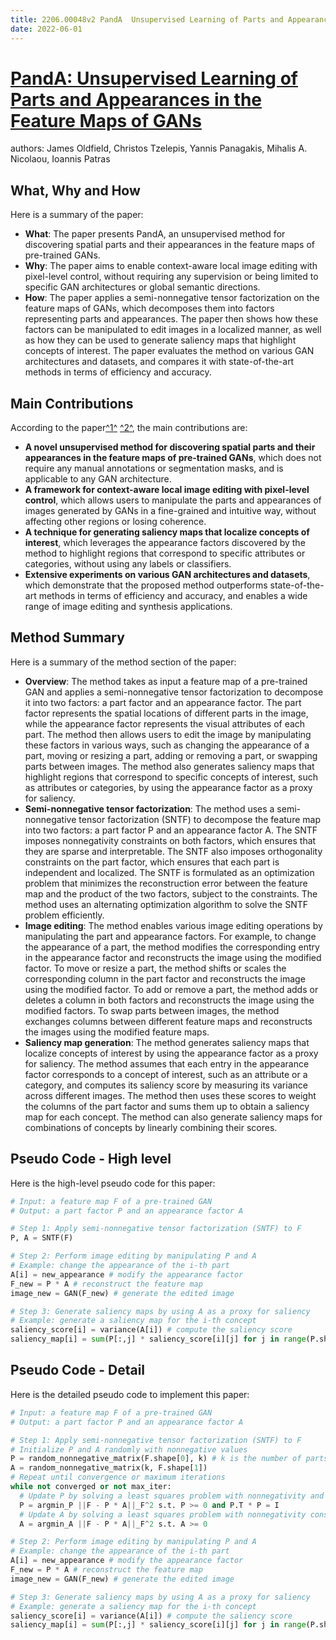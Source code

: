 ```yaml
---
title: 2206.00048v2 PandA  Unsupervised Learning of Parts and Appearances in the Feature Maps of GANs
date: 2022-06-01
---
```


# [PandA: Unsupervised Learning of Parts and Appearances in the Feature Maps of GANs](http://arxiv.org/abs/2206.00048v2)

authors: James Oldfield, Christos Tzelepis, Yannis Panagakis, Mihalis A. Nicolaou, Ioannis Patras


## What, Why and How

[1]: https://arxiv.org/abs/2206.00048 "[2206.00048] PandA: Unsupervised Learning of Parts and Appearances in ..."
[2]: http://arxiv-export2.library.cornell.edu/pdf/2206.00048 "A arXiv:2206.00048v2 [cs.CV] 6 Feb 2023"
[3]: https://arxiv.org/pdf/2206.00048 "arXiv.org"

Here is a summary of the paper:

- **What**: The paper presents PandA, an unsupervised method for discovering spatial parts and their appearances in the feature maps of pre-trained GANs.
- **Why**: The paper aims to enable context-aware local image editing with pixel-level control, without requiring any supervision or being limited to specific GAN architectures or global semantic directions.
- **How**: The paper applies a semi-nonnegative tensor factorization on the feature maps of GANs, which decomposes them into factors representing parts and appearances. The paper then shows how these factors can be manipulated to edit images in a localized manner, as well as how they can be used to generate saliency maps that highlight concepts of interest. The paper evaluates the method on various GAN architectures and datasets, and compares it with state-of-the-art methods in terms of efficiency and accuracy.

## Main Contributions

[1]: https://arxiv.org/abs/2206.00048 "[2206.00048] PandA: Unsupervised Learning of Parts and Appearances in ..."
[2]: http://arxiv-export2.library.cornell.edu/pdf/2206.00048 "A arXiv:2206.00048v2 [cs.CV] 6 Feb 2023"
[3]: https://arxiv.org/pdf/2206.00048 "arXiv.org"

According to the paper[^1^][1] [^2^][2], the main contributions are:

- **A novel unsupervised method for discovering spatial parts and their appearances in the feature maps of pre-trained GANs**, which does not require any manual annotations or segmentation masks, and is applicable to any GAN architecture.
- **A framework for context-aware local image editing with pixel-level control**, which allows users to manipulate the parts and appearances of images generated by GANs in a fine-grained and intuitive way, without affecting other regions or losing coherence.
- **A technique for generating saliency maps that localize concepts of interest**, which leverages the appearance factors discovered by the method to highlight regions that correspond to specific attributes or categories, without using any labels or classifiers.
- **Extensive experiments on various GAN architectures and datasets**, which demonstrate that the proposed method outperforms state-of-the-art methods in terms of efficiency and accuracy, and enables a wide range of image editing and synthesis applications.

## Method Summary

[1]: https://arxiv.org/abs/2206.00048 "[2206.00048] PandA: Unsupervised Learning of Parts and Appearances in ..."
[2]: http://arxiv-export2.library.cornell.edu/pdf/2206.00048 "A arXiv:2206.00048v2 [cs.CV] 6 Feb 2023"
[3]: https://arxiv.org/pdf/2206.00048 "arXiv.org"

Here is a summary of the method section of the paper:

- **Overview**: The method takes as input a feature map of a pre-trained GAN and applies a semi-nonnegative tensor factorization to decompose it into two factors: a part factor and an appearance factor. The part factor represents the spatial locations of different parts in the image, while the appearance factor represents the visual attributes of each part. The method then allows users to edit the image by manipulating these factors in various ways, such as changing the appearance of a part, moving or resizing a part, adding or removing a part, or swapping parts between images. The method also generates saliency maps that highlight regions that correspond to specific concepts of interest, such as attributes or categories, by using the appearance factor as a proxy for saliency.
- **Semi-nonnegative tensor factorization**: The method uses a semi-nonnegative tensor factorization (SNTF) to decompose the feature map into two factors: a part factor P and an appearance factor A. The SNTF imposes nonnegativity constraints on both factors, which ensures that they are sparse and interpretable. The SNTF also imposes orthogonality constraints on the part factor, which ensures that each part is independent and localized. The SNTF is formulated as an optimization problem that minimizes the reconstruction error between the feature map and the product of the two factors, subject to the constraints. The method uses an alternating optimization algorithm to solve the SNTF problem efficiently.
- **Image editing**: The method enables various image editing operations by manipulating the part and appearance factors. For example, to change the appearance of a part, the method modifies the corresponding entry in the appearance factor and reconstructs the image using the modified factor. To move or resize a part, the method shifts or scales the corresponding column in the part factor and reconstructs the image using the modified factor. To add or remove a part, the method adds or deletes a column in both factors and reconstructs the image using the modified factors. To swap parts between images, the method exchanges columns between different feature maps and reconstructs the images using the modified feature maps.
- **Saliency map generation**: The method generates saliency maps that localize concepts of interest by using the appearance factor as a proxy for saliency. The method assumes that each entry in the appearance factor corresponds to a concept of interest, such as an attribute or a category, and computes its saliency score by measuring its variance across different images. The method then uses these scores to weight the columns of the part factor and sums them up to obtain a saliency map for each concept. The method can also generate saliency maps for combinations of concepts by linearly combining their scores.

## Pseudo Code - High level

Here is the high-level pseudo code for this paper:

```python
# Input: a feature map F of a pre-trained GAN
# Output: a part factor P and an appearance factor A

# Step 1: Apply semi-nonnegative tensor factorization (SNTF) to F
P, A = SNTF(F)

# Step 2: Perform image editing by manipulating P and A
# Example: change the appearance of the i-th part
A[i] = new_appearance # modify the appearance factor
F_new = P * A # reconstruct the feature map
image_new = GAN(F_new) # generate the edited image

# Step 3: Generate saliency maps by using A as a proxy for saliency
# Example: generate a saliency map for the i-th concept
saliency_score[i] = variance(A[i]) # compute the saliency score
saliency_map[i] = sum(P[:,j] * saliency_score[i][j] for j in range(P.shape[1])) # compute the saliency map
```

## Pseudo Code - Detail

Here is the detailed pseudo code to implement this paper:

```python
# Input: a feature map F of a pre-trained GAN
# Output: a part factor P and an appearance factor A

# Step 1: Apply semi-nonnegative tensor factorization (SNTF) to F
# Initialize P and A randomly with nonnegative values
P = random_nonnegative_matrix(F.shape[0], k) # k is the number of parts
A = random_nonnegative_matrix(k, F.shape[1])
# Repeat until convergence or maximum iterations
while not converged or not max_iter:
  # Update P by solving a least squares problem with nonnegativity and orthogonality constraints
  P = argmin_P ||F - P * A||_F^2 s.t. P >= 0 and P.T * P = I
  # Update A by solving a least squares problem with nonnegativity constraint
  A = argmin_A ||F - P * A||_F^2 s.t. A >= 0

# Step 2: Perform image editing by manipulating P and A
# Example: change the appearance of the i-th part
A[i] = new_appearance # modify the appearance factor
F_new = P * A # reconstruct the feature map
image_new = GAN(F_new) # generate the edited image

# Step 3: Generate saliency maps by using A as a proxy for saliency
# Example: generate a saliency map for the i-th concept
saliency_score[i] = variance(A[i]) # compute the saliency score
saliency_map[i] = sum(P[:,j] * saliency_score[i][j] for j in range(P.shape[1])) # compute the saliency map
```